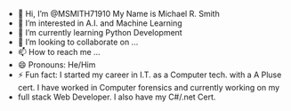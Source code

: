 - 👋 Hi, I’m @MSMITH71910 My Name is Michael R. Smith
- 👀 I’m interested in A.I. and Machine Learning
- 🌱 I’m currently learning Python Development
- 💞️ I’m looking to collaborate on ...
- 📫 How to reach me ...    
- 😄 Pronouns: He/Him 
- ⚡ Fun fact: I started my career in I.T. as a Computer tech. with a A Pluse cert. I have worked in Computer forensics and currently working on my
- full stack Web Developer. I also have my C#/.net Cert.

<!---
MSMITH71910/MSMITH71910 is a ✨ special ✨ repository because its `README.md` (this file) appears on your GitHub profile.
You can click the Preview link to take a look at your changes.
--->
